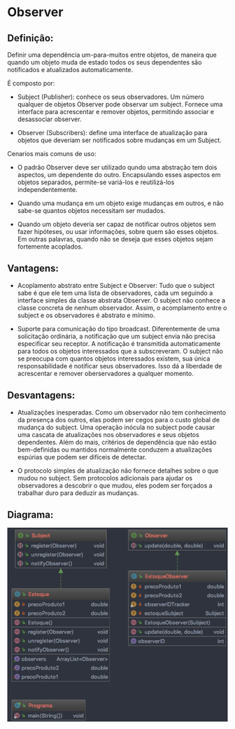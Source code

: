 # Observer

## Definição:

Definir uma dependência um-para-muitos entre objetos, de maneira que quando um objeto muda 
de estado todos os seus dependentes são notificados e atualizados automaticamente.

É composto por:

* Subject (Publisher): conhece os seus observadores. Um número qualquer de objetos Observer pode 
observar um subject. Fornece uma interface para acrescentar e remover objetos, 
permitindo associar e desassociar observer.

* Observer (Subscribers): define uma interface de atualização para objetos que deveriam 
ser notificados sobre mudanças em um Subject.

Cenarios mais comuns de uso: 
* O padrão Observer deve ser utilizado qundo uma abstração tem dois aspectos, um 
dependente do outro. Encapsulando esses aspectos em objetos separados, permite-se variá-los 
e reutilizá-los independentemente.

* Quando uma mudança em um objeto exige mudanças em outros, e não sabe-se quantos objetos 
necessitam ser mudados.

* Quando um objeto deveria ser capaz de notificar outros objetos sem fazer hipóteses, 
ou usar informações, sobre quem são esses objetos. Em outras palavras, quando não se 
deseja que esses objetos sejam fortemente acoplados.

## Vantagens:

* Acoplamento abstrato entre Subject e Observer: Tudo que o subject sabe é que ele tem uma 
lista de observadores, cada um seguindo a interface simples da classe abstrata Observer. 
O subject não conhece a classe concreta de nenhum observador. Assim, o acomplamento entre 
o subject e os observadores é abstrato e mínimo.

* Suporte para comunicação do tipo broadcast. Diferentemente de uma solicitação ordinária, 
a notificação que um subject envia não precisa especificar seu receptor. A notificação é 
transmitida automaticamente para todos os objetos interessados que a subscreveram. O 
subject não se preocupa com quantos objetos interessados existem, sua única 
responsabilidade é notificar seus observadores. Isso dá a liberdade de acrescentar e 
remover oberservadores a qualquer momento.

## Desvantagens:

* Atualizações inesperadas. Como um observador não tem conhecimento da presença dos 
outros, elas podem ser cegos para o custo global de mudança do subject. Uma operação 
inócula no subject pode causar uma cascata de atualizações nos observadores e seus objetos 
dependentes. Além do mais, critérios de dependência que não estão bem-definidas ou 
mantidos normalmente conduzem a atualizações espúrias que podem ser difíceis de detectar.

* O protocolo simples de atualização não fornece detalhes sobre o que mudou no subject. 
Sem protocolos adicionais para ajudar os observadores a descobrir o que mudou, eles podem 
ser forçados a trabalhar duro para deduzir as mudanças.

## Diagrama:

![alt text](../imgs/004.png)
